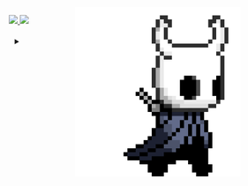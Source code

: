   <img align="right" width="300" src="https://raw.githubusercontent.com/TanZng/TanZng/master/assets/hollor_knight3.gif" alt="avatar">
  <p align="center">
 <a href="https://skillicons.dev">
		<img src="https://skillicons.dev/icons?i=java" />
	        <img src="https://skillicons.dev/icons?i=mysql" />
	</a>
</p>

<h4 align="center">
<details>
<summary></summary>

```java
import org.github.com.biography.Biography

public class AboutMe extends Biography {
  String name = "arcaanoo.";
  String contact = "arcaanoo@zarpium.net"; 
}
```
